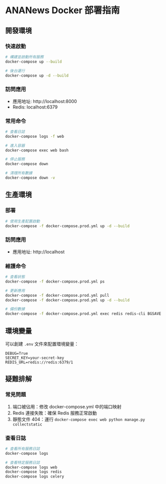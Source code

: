 # ANANews Docker 部署指南

## 開發環境

### 快速啟動

```bash
# 構建並啟動所有服務
docker-compose up --build

# 後台運行
docker-compose up -d --build
```

### 訪問應用

- 應用地址: http://localhost:8000
- Redis: localhost:6379

### 常用命令

```bash
# 查看日誌
docker-compose logs -f web

# 進入容器
docker-compose exec web bash

# 停止服務
docker-compose down

# 清理所有數據
docker-compose down -v
```

## 生產環境

### 部署

```bash
# 使用生產配置啟動
docker-compose -f docker-compose.prod.yml up -d --build
```

### 訪問應用

- 應用地址: http://localhost

### 維護命令

```bash
# 查看狀態
docker-compose -f docker-compose.prod.yml ps

# 更新應用
docker-compose -f docker-compose.prod.yml pull
docker-compose -f docker-compose.prod.yml up -d --build

# 備份數據
docker-compose -f docker-compose.prod.yml exec redis redis-cli BGSAVE
```

## 環境變量

可以創建 `.env` 文件來配置環境變量：

```env
DEBUG=True
SECRET_KEY=your-secret-key
REDIS_URL=redis://redis:6379/1
```

## 疑難排解

### 常見問題

1. 端口被佔用：修改 docker-compose.yml 中的端口映射
2. Redis 連接失敗：確保 Redis 服務正常啟動
3. 靜態文件 404：運行 `docker-compose exec web python manage.py collectstatic`

### 查看日誌

```bash
# 查看所有服務日誌
docker-compose logs

# 查看特定服務日誌
docker-compose logs web
docker-compose logs redis
docker-compose logs celery
```
